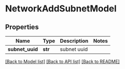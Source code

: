 # NetworkAddSubnetModel

## Properties
Name | Type | Description | Notes
------------ | ------------- | ------------- | -------------
**subnet_uuid** | **str** | subnet uuid | 

[[Back to Model list]](../README.md#documentation-for-models) [[Back to API list]](../README.md#documentation-for-api-endpoints) [[Back to README]](../README.md)


